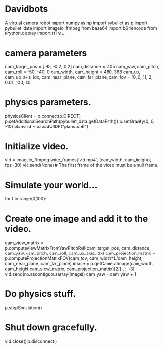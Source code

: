 # Davidbots
A virtual camera robot
import numpy as np
import pybullet as p
import pybullet_data
import imageio_ffmpeg
from base64 import b64encode
from IPython.display import HTML

# camera parameters
cam_target_pos = [.95, -0.2, 0.2]
cam_distance = 2.05
cam_yaw, cam_pitch, cam_roll = -50, -40, 0
cam_width, cam_height = 480, 368
cam_up, cam_up_axis_idx, cam_near_plane, cam_far_plane, cam_fov = [0, 0, 1], 2, 0.01, 100, 60

# physics parameters.
physicsClient = p.connect(p.DIRECT)
p.setAdditionalSearchPath(pybullet_data.getDataPath())
p.setGravity(0, 0, -10)
plane_id = p.loadURDF("plane.urdf")

# Initialize video.
vid = imageio_ffmpeg.write_frames('vid.mp4', (cam_width, cam_height), fps=30)
vid.send(None) # The first frame of the video must be a null frame.

# Simulate your world...
for t in range(0,100):

  # Create one image and add it to the video.
  cam_view_matrix = p.computeViewMatrixFromYawPitchRoll(cam_target_pos, cam_distance, cam_yaw, cam_pitch, cam_roll, cam_up_axis_idx)
  cam_projection_matrix = p.computeProjectionMatrixFOV(cam_fov, cam_width*1./cam_height, cam_near_plane, cam_far_plane)
  image = p.getCameraImage(cam_width, cam_height,cam_view_matrix, cam_projection_matrix)[2][:, :, :3]
  vid.send(np.ascontiguousarray(image))
  cam_yaw = cam_yaw + 1

  # Do physics stuff.
  p.stepSimulation()

# Shut down gracefully.
vid.close()
p.disconnect()
